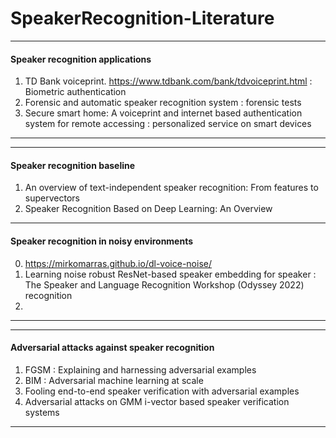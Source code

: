 # SpeakerRecognition-Literature

****
#### Speaker recognition applications
1. TD Bank voiceprint. https://www.tdbank.com/bank/tdvoiceprint.html : Biometric authentication
2. Forensic and automatic speaker recognition system : forensic tests
3. Secure smart home: A voiceprint and internet based authentication system for remote accessing : personalized service on smart devices
****

****
#### Speaker recognition baseline
1. An overview of text-independent speaker recognition: From features to supervectors
2. Speaker Recognition Based on Deep Learning: An Overview
****
#### Speaker recognition in noisy environments
0. https://mirkomarras.github.io/dl-voice-noise/
1. Learning noise robust ResNet-based speaker embedding for speaker : The Speaker and Language Recognition Workshop (Odyssey 2022)
recognition
2. 
****

****
#### Adversarial attacks against speaker recognition
1. FGSM : Explaining and harnessing adversarial examples
2. BIM : Adversarial machine learning at scale
3. Fooling end-to-end speaker verification with adversarial examples
4. Adversarial attacks on GMM i-vector based speaker verification systems
****
